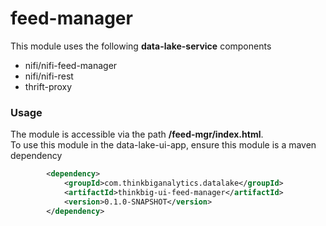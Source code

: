feed-manager
==========
This module uses the following **data-lake-service** components
 - nifi/nifi-feed-manager
 - nifi/nifi-rest
 - thrift-proxy

### Usage
The module is accessible via the path **/feed-mgr/index.html**.  
To use this module in the data-lake-ui-app, ensure this module is a maven dependency
```xml
        <dependency>
            <groupId>com.thinkbiganalytics.datalake</groupId>
            <artifactId>thinkbig-ui-feed-manager</artifactId>
            <version>0.1.0-SNAPSHOT</version>
        </dependency>
```

